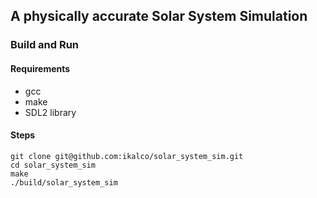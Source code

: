 ## A physically accurate Solar System Simulation

### Build and Run

#### Requirements
- gcc
- make
- SDL2 library

#### Steps
```
git clone git@github.com:ikalco/solar_system_sim.git
cd solar_system_sim
make
./build/solar_system_sim
```
